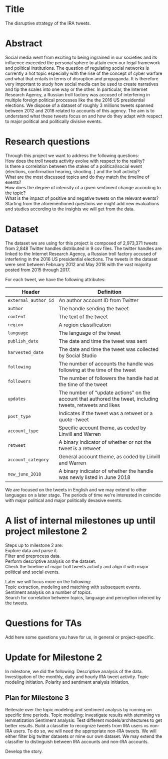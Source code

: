 # Title
The disruptive strategy of the IRA tweets.  

# Abstract
Social media went from exciting to being ingrained in our societies and its influence exceeded the personal sphere to attain even our legal framework and political institutions. The question of regulating social networks is currently a hot topic especially with the rise of the concept of cyber warfare and what that entails in terms of disruption and propaganda. It is therefore very important to study how social media can be used to create narratives and tip the scales into one way or the other. In particular, the Internet Research Agency, a Russian troll factory was accused of interfering in multiple foreign political processes like the the 2016 US presidential elections. We dispose of a dataset of roughly 3 millions tweets spanned between 2012 and 2018 related to accounts of this agency. The aim is to understand what these tweets focus on and how do they adapt with respect to major political and politically divisive events.   

# Research questions
Through this project we want to address the following questions:  
How does the troll tweets activity evolve with respect to the reality?  
Is there a correlation between the stakes of a political/social event (elections, confirmation hearing, shooting..) and the troll activity?  
What are the most discussed topics and do they match the timeline of events?  
How does the degree of intensity of a given sentiment change according to the topic?  
What is the impact of positive and negative tweets on the relevant events?  
Starting from the aforementioned questions we might add new evaluations and studies according to the insights we will get from the data.

# Dataset
The dataset we are using for this project is composed of 2,973,371 tweets from 2,848 Twitter handles distributed in 9 csv files. The twitter handles are linked to the Internet Research Agency, a Russian troll factory accused of interfering in the 2016 US presidential elections. The tweets in the dataset were sent between February 2012 and May 2018 with the vast majority posted from 2015 through 2017.

For each tweet, we have the following attributes:

Header | Definition
---|---------
`external_author_id` | An author account ID from Twitter 
`author` | The handle sending the tweet
`content` | The text of the tweet
`region` | A region classification
`language` | The language of the tweet
`publish_date` | The date and time the tweet was sent
`harvested_date` | The date and time the tweet was collected by Social Studio
`following` | The number of accounts the handle was following at the time of the tweet
`followers` | The number of followers the handle had at the time of the tweet
`updates` | The number of “update actions” on the account that authored the tweet, including tweets, retweets and likes
`post_type` | Indicates if the tweet was a retweet or a quote-tweet
`account_type` | Specific account theme, as coded by Linvill and Warren
`retweet` | A binary indicator of whether or not the tweet is a retweet
`account_category` | General account theme, as coded by Linvill and Warren
`new_june_2018` | A binary indicator of whether the handle was newly listed in June 2018

We are focused on the tweets in English and we may extend to other languages on a later stage. The periods of time we're interested in coincide with major political and major politically devasive events.


# A list of internal milestones up until project milestone 2
Steps up to milestone 2 are:  
Explore data and parse it.    
Filter and preprocess data.    
Perform descriptive analysis on the dataset.  
Check the timeline of major troll tweets activity and align it with major political and social events.  

Later we will focus more on the following:  
Topic extraction, modeling and matching with subsequent events.  
Sentiment analysis on a number of topics.  
Search for correlation between topics, language and perception inferred by the tweets.  

# Questions for TAs
Add here some questions you have for us, in general or project-specific.

# Update for Milestone 2
In milestone, we did the following:
Descriptive analysis of the data.
Investigation of the monthly, daily and hourly IRA tweet activity.
Topic modeling initiation.
Polarity and sentiment analysis initiation.

## Plan for Milestone 3 
Reiterate over the topic modeling and sentiment analysis by running on specific time periods. 
Topic modeling: investigate results with stemming vs lemmatization 
Sentiment analysis: Test different models/architectures to get better results. 
Build a classifier to recognize tweets from IRA users vs non-IRA users. To do so, we will need the appropriate non-IRA tweets. We will either filter big twitter datasets or mine our own dataset. 
We may extend the classifier to distinguish between IRA accounts and non-IRA accounts. 

Develop the story. 


